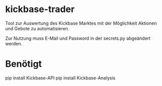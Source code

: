 # kickbase-trader
Tool zur Auswertung des Kickbase Marktes mit der Möglichkeit Aktionen und Gebote zu automatisieren.

Zur Nutzung muss E-Mail und Password in der secrets.py abgeändert werden.

# Benötigt

pip install Kickbase-API
pip install Kickbase-Analysis

